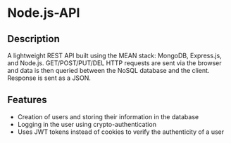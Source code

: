 # Node.js-API

## Description
A lightweight REST API built using the MEAN stack: MongoDB, Express.js, and Node.js. GET/POST/PUT/DEL HTTP requests are sent via the browser and data is then queried between the NoSQL database and the client. Response is sent as a JSON.

## Features
* Creation of users and storing their information in the database
* Logging in the user using crypto-authentication
* Uses JWT tokens instead of cookies to verify the authenticity of a user
